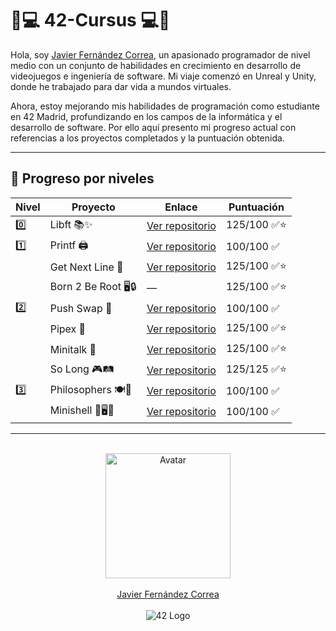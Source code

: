 # 📖💻 42-Cursus 💻📖

Hola, soy <a href="https://github.com/jfercode">Javier Fernández Correa</a>, un apasionado programador de nivel medio con un conjunto de habilidades en crecimiento en desarrollo de videojuegos e ingeniería de software. Mi viaje comenzó en Unreal y Unity, donde he trabajado para dar vida a mundos virtuales.  

Ahora, estoy mejorando mis habilidades de programación como estudiante en 42 Madrid, profundizando en los campos de la informática y el desarrollo de software. Por ello aquí presento mi progreso actual con referencias a los proyectos completados y la puntuación obtenida.

---

## 🚧 Progreso por niveles

| Nivel | Proyecto | Enlace | Puntuación |
|-------|----------|--------|------------|
| 0️⃣    | Libft 📚✨ | [Ver repositorio](https://github.com/jfercode/42-Cursus-Libft) | 125/100 ✅⭐ |
| 1️⃣    | Printf 🖨️ | [Ver repositorio](https://github.com/jfercode/42-Printf) | 100/100 ✅ |
|       | Get Next Line 📜 | [Ver repositorio](https://github.com/jfercode/42-Get-Next-Line) | 125/100 ✅⭐ |
|       | Born 2 Be Root 🖥️🔒 | — | 125/100 ✅⭐ |
| 2️⃣    | Push Swap 🔄 | [Ver repositorio](https://github.com/jfercode/42-Push-swap) | 100/100 ✅ |
|       | Pipex 🚰 | [Ver repositorio](https://github.com/jfercode/42-Pipex) | 125/100 ✅⭐ |
|       | Minitalk 📡 | [Ver repositorio](https://github.com/jfercode/42-Minitalk) | 125/100 ✅⭐ |
|       | So Long 🎮🛤️ | [Ver repositorio](https://github.com/jfercode/42-So-Long) | 125/125 ✅⭐ |
| 3️⃣    | Philosophers 🍽️🧠 | [Ver repositorio](https://github.com/jfercode/42-Philosophers) | 100/100 ✅ |
|       | Minishell 🚀🖥️📘 | [Ver repositorio](https://github.com/jfercode/42-Minishell) | 100/100 ✅ |

---

<br/>

<div align="center">
  <img src="https://avatars.githubusercontent.com/u/102600920?v=4" alt="Avatar" width="200"/>
  <br/><br/>
  <a href="https://github.com/jfercode">Javier Fernández Correa</a>
</div>

<br/>

<div align="center">
  <img src="https://encrypted-tbn0.gstatic.com/images?q=tbn:ANd9GcTVInHuUPtp3uiEuvF0aYAkFBUzpnr65b2CDA&s" alt="42 Logo"/>
</div>
